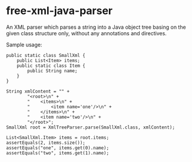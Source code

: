 # free-xml-java-parser

An XML parser which parses a string into a Java object tree basing on the given class structure only, without any annotations and directives.

Sample usage:

    public static class SmallXml {
        public List<Item> items;
        public static class Item {
            public String name;
        }
    }

    String xmlContent = "" +
            "<root>\n" +
            "    <items>\n" +
            "        <item name='one'/>\n" +
            "    </items>\n" +
            "    <item name='two'/>\n" +
            "</root>";
    SmallXml root = XmlTreeParser.parse(SmallXml.class, xmlContent);
    
    List<SmallXml.Item> items = root.items;
    assertEquals(2, items.size());
    assertEquals("one", items.get(0).name);
    assertEquals("two", items.get(1).name);